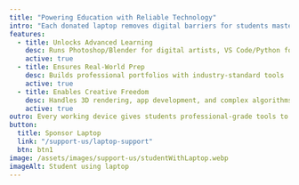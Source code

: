 ```yaml
---
title: "Powering Education with Reliable Technology"
intro: "Each donated laptop removes digital barriers for students mastering essential 21st-century skills:"
features:
  - title: Unlocks Advanced Learning
    desc: Runs Photoshop/Blender for digital artists, VS Code/Python for coders
    active: true
  - title: Ensures Real-World Prep
    desc: Builds professional portfolios with industry-standard tools
    active: true
  - title: Enables Creative Freedom
    desc: Handles 3D rendering, app development, and complex algorithms without lag
    active: true
outro: Every working device gives students professional-grade tools to turn ideas into career-ready skills.
button:
  title: Sponsor Laptop
  link: "/support-us/laptop-support"
  btn: btn1
image: /assets/images/support-us/studentWithLaptop.webp
imageAlt: Student using laptop
---
```

